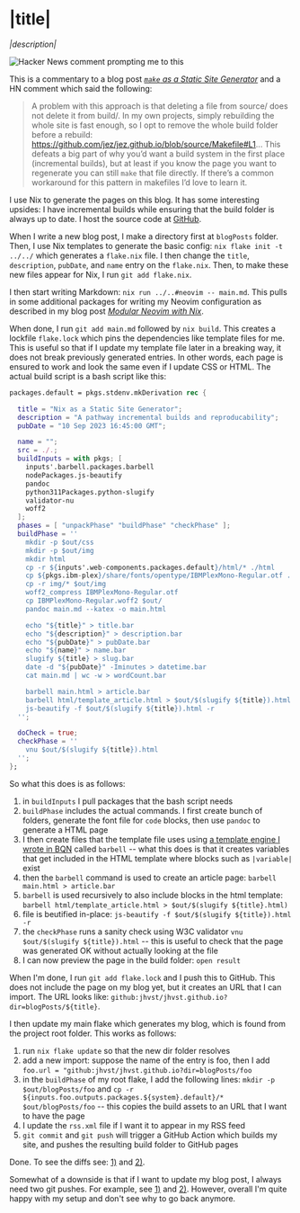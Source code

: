 # |title|

_|description|_

![Hacker News comment prompting me to this](./img/hn.avif)

This is a commentary to a blog post _[`make` as a Static Site Generator](https://www.karl.berlin/static-site.html)_ and a HN comment which said the following:

> A problem with this approach is that deleting a file from source/ does not delete it from build/.
> In my own projects, simply rebuilding the whole site is fast enough, so I opt to remove the whole build folder before a rebuild:
> https://github.com/jez/jez.github.io/blob/source/Makefile#L1...
> This defeats a big part of why you’d want a build system in the first place (incremental builds), but at least if you know the page you want to regenerate you can still `make` that file directly.
> If there’s a common workaround for this pattern in makefiles I’d love to learn it.

I use Nix to generate the pages on this blog.
It has some interesting upsides: I have incremental builds while ensuring that the build folder is always up to date.
I host the source code at [GitHub](https://github.com/jhvst/jhvst.github.io).

When I write a new blog post, I make a directory first at `blogPosts` folder.
Then, I use Nix templates to generate the basic config: `nix flake init -t ../../` which generates a `flake.nix` file.
I then change the `title`, `description`, `pubDate`, and `name` entry on the `flake.nix`.
Then, to make these new files appear for Nix, I run `git add flake.nix`.

I then start writing Markdown: `nix run ../..#neovim -- main.md`.
This pulls in some additional packages for writing my Neovim configuration as described in my blog post _[Modular Neovim with Nix](https://juuso.dev/blogPosts/modular-neovim/modular-neovim-with-nix.html)_.

When done, I run `git add main.md` followed by `nix build`.
This creates a lockfile `flake.lock` which pins the dependencies like template files for me.
This is useful so that if I update my template file later in a breaking way, it does not break previously generated entries.
In other words, each page is ensured to work and look the same even if I update CSS or HTML.
The actual build script is a bash script like this:

```nix
packages.default = pkgs.stdenv.mkDerivation rec {

  title = "Nix as a Static Site Generator";
  description = "A pathway incremental builds and reproducability";
  pubDate = "10 Sep 2023 16:45:00 GMT";

  name = "";
  src = ./.;
  buildInputs = with pkgs; [
    inputs'.barbell.packages.barbell
    nodePackages.js-beautify
    pandoc
    python311Packages.python-slugify
    validator-nu
    woff2
  ];
  phases = [ "unpackPhase" "buildPhase" "checkPhase" ];
  buildPhase = ''
    mkdir -p $out/css
    mkdir -p $out/img
    mkdir html
    cp -r ${inputs'.web-components.packages.default}/html/* ./html
    cp ${pkgs.ibm-plex}/share/fonts/opentype/IBMPlexMono-Regular.otf .
    cp -r img/* $out/img
    woff2_compress IBMPlexMono-Regular.otf
    cp IBMPlexMono-Regular.woff2 $out/
    pandoc main.md --katex -o main.html

    echo "${title}" > title.bar
    echo "${description}" > description.bar
    echo "${pubDate}" > pubDate.bar
    echo "${name}" > name.bar
    slugify ${title} > slug.bar
    date -d "${pubDate}" -Iminutes > datetime.bar
    cat main.md | wc -w > wordCount.bar

    barbell main.html > article.bar
    barbell html/template_article.html > $out/$(slugify ${title}).html
    js-beautify -f $out/$(slugify ${title}).html -r
  '';

  doCheck = true;
  checkPhase = ''
    vnu $out/$(slugify ${title}).html
  '';
};
```

So what this does is as follows:

1. in `buildInputs` I pull packages that the bash script needs
2. `buildPhase` includes the actual commands. I first create bunch of folders, generate the font file for `code` blocks, then use `pandoc` to generate a HTML page
3. I then create files that the template file uses using [a template engine I wrote in BQN](https://juuso.dev/blogPosts/barbell/barbell.html) called `barbell` -- what this does is that it creates variables that get included in the HTML template where blocks such as `|variable|` exist
4. then the `barbell` command is used to create an article page: `barbell main.html > article.bar`
5. `barbell` is used recursively to also include blocks in the html template: `barbell html/template_article.html > $out/$(slugify ${title}.html)`
6. file is beutified in-place: `js-beautify -f $out/$(slugify ${title}).html -r`
7. the `checkPhase` runs a sanity check using W3C validator `vnu $out/$(slugify ${title}).html` -- this is useful to check that the page was generated OK without actually looking at the file
8. I can now preview the page in the build folder: `open result`

When I'm done, I run `git add flake.lock` and I push this to GitHub.
This does not include the page on my blog yet, but it creates an URL that I can import.
The URL looks like: `github:jhvst/jhvst.github.io?dir=blogPosts/${title}`.

I then update my main flake which generates my blog, which is found from the project root folder.
This works as follows:

1. run `nix flake update` so that the new dir folder resolves
2. add a new import: suppose the name of the entry is foo, then I add `foo.url = "github:jhvst/jhvst.github.io?dir=blogPosts/foo`
3. in the `buildPhase` of my root flake, I add the following lines: `mkdir -p $out/blogPosts/foo` and `cp -r ${inputs.foo.outputs.packages.${system}.default}/* $out/blogPosts/foo` -- this copies the build assets to an URL that I want to have the page
4. I update the `rss.xml` file if I want it to appear in my RSS feed
5. `git commit` and `git push` will trigger a GitHub Action which builds my site, and pushes the resulting build folder to GitHub pages

Done.
To see the diffs see: [1)](https://github.com/jhvst/jhvst.github.io/commit/0d1f97099749b98c84ed48f4def454ba850d3672) and [2)](https://github.com/jhvst/jhvst.github.io/commit/977e22ccf238627eea85d6f238ca251bba2a1724).

Somewhat of a downside is that if I want to update my blog post, I always need two git pushes.
For example, see [1)](https://github.com/jhvst/jhvst.github.io/commit/e6cf0f0629c49e07f31d4756aee15bba79ac6836) and [2)](https://github.com/jhvst/jhvst.github.io/commit/f970682a44d32ace9b876d2e50a41646ca175a4f).
However, overall I'm quite happy with my setup and don't see why to go back anymore.

